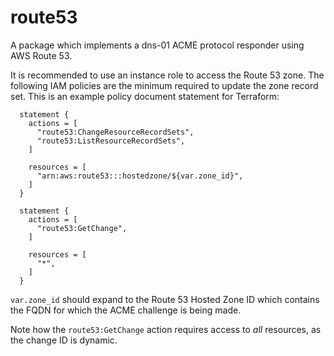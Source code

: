 # route53
A package which implements a dns-01 ACME protocol responder using AWS Route 53.

It is recommended to use an instance role to access the Route 53 zone. The
following IAM policies are the minimum required to update the zone record set.
This is an example policy document statement for Terraform:

```
  statement {
    actions = [
      "route53:ChangeResourceRecordSets",
      "route53:ListResourceRecordSets",
    ]

    resources = [
      "arn:aws:route53:::hostedzone/${var.zone_id}",
    ]
  }

  statement {
    actions = [
      "route53:GetChange",
    ]

    resources = [
      "*",
    ]
  }
```

`var.zone_id` should expand to the Route 53 Hosted Zone ID which contains the
FQDN for which the ACME challenge is being made.

Note how the `route53:GetChange` action requires access to _all_ resources, as
the change ID is dynamic.
